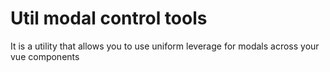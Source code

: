 # Util modal control tools
It is a utility that allows you to use uniform leverage for modals across your vue components
